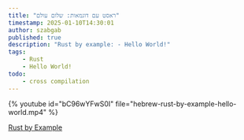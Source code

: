 ```yaml
---
title: "ראסט עם דוגמאות: שלום עולם"
timestamp: 2025-01-10T14:30:01
author: szabgab
published: true
description: "Rust by example: - Hello World!"
tags:
    - Rust
    - Hello World!
todo:
    - cross compilation
---
```


{% youtube id="bC96wYFwS0I" file="hebrew-rust-by-example-hello-world.mp4" %}

[Rust by Example](https://doc.rust-lang.org/stable/rust-by-example/)

